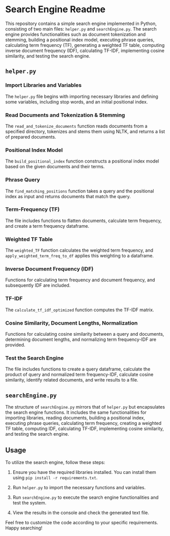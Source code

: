 # Search Engine Readme

This repository contains a simple search engine implemented in Python, consisting of two main files: `helper.py` and `searchEngine.py`. The search engine provides functionalities such as document tokenization and stemming, building a positional index model, executing phrase queries, calculating term frequency (TF), generating a weighted TF table, computing inverse document frequency (IDF), calculating TF-IDF, implementing cosine similarity, and testing the search engine.

## `helper.py`

### Import Libraries and Variables

The `helper.py` file begins with importing necessary libraries and defining some variables, including stop words, and an initial positional index.

### Read Documents and Tokenization & Stemming

The `read_and_tokenize_documents` function reads documents from a specified directory, tokenizes and stems them using NLTK, and returns a list of prepared documents.

### Positional Index Model

The `build_positional_index` function constructs a positional index model based on the given documents and their terms.

### Phrase Query

The `find_matching_positions` function takes a query and the positional index as input and returns documents that match the query.

### Term-Frequency (TF)

The file includes functions to flatten documents, calculate term frequency, and create a term frequency dataframe.

### Weighted TF Table

The `weighted_TF` function calculates the weighted term frequency, and `apply_weighted_term_freq_to_df` applies this weighting to a dataframe.

### Inverse Document Frequency (IDF)

Functions for calculating term frequency and document frequency, and subsequently IDF are included.

### TF-IDF

The `calculate_tf_idf_optimized` function computes the TF-IDF matrix.

### Cosine Similarity, Document Lengths, Normalization

Functions for calculating cosine similarity between a query and documents, determining document lengths, and normalizing term frequency-IDF are provided.

### Test the Search Engine

The file includes functions to create a query dataframe, calculate the product of query and normalized term frequency-IDF, calculate cosine similarity, identify related documents, and write results to a file.

## `searchEngine.py`

The structure of `searchEngine.py` mirrors that of `helper.py` but encapsulates the search engine functions. It includes the same functionalities for importing libraries, reading documents, building a positional index, executing phrase queries, calculating term frequency, creating a weighted TF table, computing IDF, calculating TF-IDF, implementing cosine similarity, and testing the search engine.

## Usage

To utilize the search engine, follow these steps:

1. Ensure you have the required libraries installed. You can install them using `pip install -r requirements.txt`.

2. Run `helper.py` to import the necessary functions and variables.

3. Run `searchEngine.py` to execute the search engine functionalities and test the system.

4. View the results in the console and check the generated text file.

Feel free to customize the code according to your specific requirements. Happy searching!
